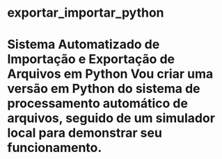 # exportar_importar_python
# Sistema Automatizado de Importação e Exportação de Arquivos em Python  Vou criar uma versão em Python do sistema de processamento automático de arquivos, seguido de um simulador local para demonstrar seu funcionamento.
